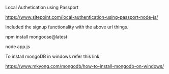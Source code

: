 Local Authetication using Passport

https://www.sitepoint.com/local-authentication-using-passport-node-js/

Included the signup functionality with the above url things.

npm install mongoose@latest

node app.js




To install mongoDB in windows refer this link

https://www.mkyong.com/mongodb/how-to-install-mongodb-on-windows/
